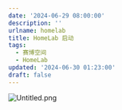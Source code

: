 ```yaml
---
date: '2024-06-29 08:00:00'
description: ''
urlname: homelab
title: HomeLab 启动
tags:
  - 赛博空间
  - HomeLab
updated: '2024-06-30 01:23:00'
draft: false
---
```


![Untitled.png](https://image.1874.cool/blog/3dc9d266f589645bfe7cd8c1f6bedbee.png)

